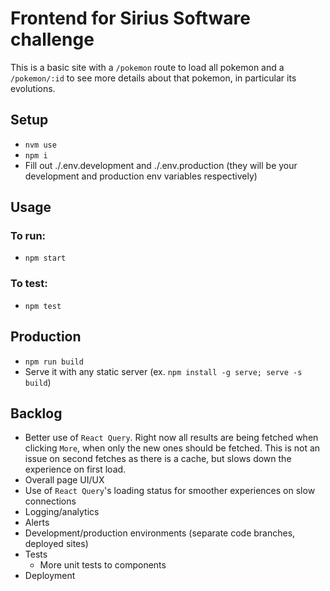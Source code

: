 # Frontend for Sirius Software challenge

This is a basic site with a `/pokemon` route to load all pokemon and a `/pokemon/:id` to see more details about that pokemon, in particular its evolutions.

## Setup

- `nvm use`
- `npm i`
- Fill out ./.env.development and ./.env.production (they will be your development and production env variables respectively)

## Usage

### To run:

- `npm start`

### To test:

- `npm test`

## Production

- `npm run build`
- Serve it with any static server (ex. `npm install -g serve; serve -s build`)

## Backlog

- Better use of `React Query`. Right now all results are being fetched when clicking `More`, when only the new ones should be fetched. This is not an issue on second fetches as there is a cache, but slows down the experience on first load.
- Overall page UI/UX
- Use of `React Query`'s loading status for smoother experiences on slow connections
- Logging/analytics
- Alerts
- Development/production environments (separate code branches, deployed sites)
- Tests
  - More unit tests to components
- Deployment
